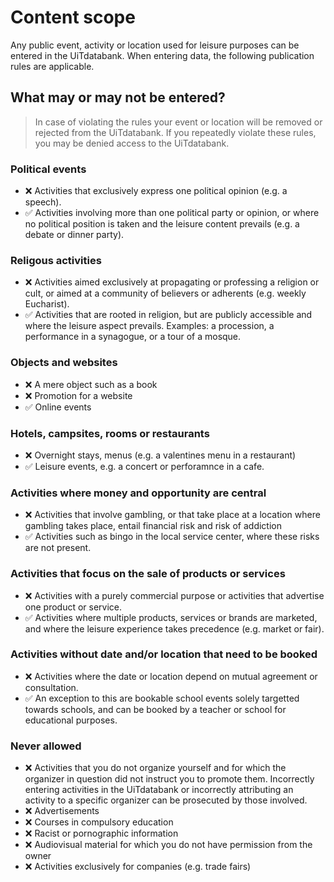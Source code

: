 # Content scope

Any public event, activity or location used for leisure purposes can be entered in the UiTdatabank. When entering data, the following publication rules are applicable.

## What may or may not be entered?

<!-- theme: info -->
> 
> In case of violating the rules your event or location will be removed or rejected from the UiTdatabank. If you repeatedly violate these rules, you may be denied access to the UiTdatabank.

### Political events

* ❌ Activities that exclusively express one political opinion (e.g. a speech).
* ✅ Activities involving more than one political party or opinion, or where no political position is taken and the leisure content prevails (e.g. a debate or dinner party).

### Religous activities
* ❌  Activities aimed exclusively at propagating or professing a religion or cult, or aimed at a community of believers or adherents (e.g. weekly Eucharist).
* ✅  Activities that are rooted in religion, but are publicly accessible and where the leisure aspect prevails. Examples: a procession, a performance in a synagogue, or a tour of a mosque.

### Objects and websites
* ❌ A mere object such as a book
* ❌ Promotion for a website
* ✅ Online events

### Hotels, campsites, rooms or restaurants 
* ❌ Overnight stays, menus (e.g. a valentines menu in a restaurant)
* ✅ Leisure events, e.g. a concert or perforamnce in a cafe.

### Activities where money and opportunity are central
* ❌ Activities that involve gambling, or that take place at a location where gambling takes place, entail financial risk and risk of addiction
* ✅ Activities such as bingo in the local service center, where these risks are not present.

### Activities that focus on the sale of products or services
* ❌ Activities with a purely commercial purpose or activities that advertise one product or service.
* ✅ Activities where multiple products, services or brands are marketed, and where the leisure experience takes precedence (e.g. market or fair).

### Activities without date and/or location that need to be booked
* ❌ Activities where the date or location depend on mutual agreement or consultation.
* ✅ An exception to this are bookable school events solely targetted towards schools, and can be booked by a teacher or school for educational purposes.

### Never allowed
* ❌ Activities that you do not organize yourself and for which the organizer in question did not instruct you to promote them. Incorrectly entering activities in the UiTdatabank or incorrectly attributing an activity to a specific organizer can be prosecuted by those involved.
* ❌ Advertisements
* ❌ Courses in compulsory education
* ❌ Racist or pornographic information
* ❌ Audiovisual material for which you do not have permission from the owner
* ❌ Activities exclusively for companies (e.g. trade fairs)
